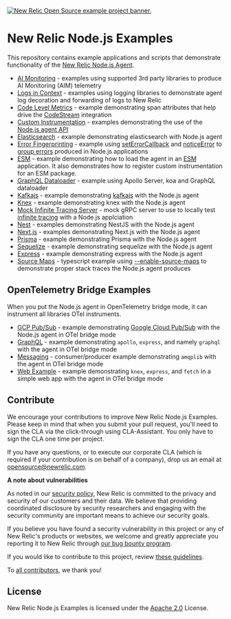 <a href="https://opensource.newrelic.com/oss-category/#example-code"><picture><source media="(prefers-color-scheme: dark)" srcset="https://github.com/newrelic/opensource-website/raw/main/src/images/categories/dark/Example_Code.png"><source media="(prefers-color-scheme: light)" srcset="https://github.com/newrelic/opensource-website/raw/main/src/images/categories/Example_Code.png"><img alt="New Relic Open Source example project banner." src="https://github.com/newrelic/opensource-website/raw/main/src/images/categories/Example_Code.png"></picture></a>

# New Relic Node.js Examples

This repository contains example applications and scripts that demonstrate functionality of the [New Relic Node.js Agent](https://github.com/newrelic/node-newrelic).

* [AI Monitoring](./ai-monitoring) - examples using supported 3rd party libraries to produce AI Monitoring (AIM) telemetry
* [Logs in Context](./application-logging) - examples using logging libraries to demonstrate agent log decoration and forwarding of logs to New Relic
* [Code Level Metrics](./code-level-metrics) - example demonstrating span attributes that help drive the [CodeStream](https://newrelic.com/codestream) integration
* [Custom Instrumentation](./custom-instrumentation) - examples demonstrating the use of the [Node.js agent API](https://newrelic.github.io/node-newrelic/API.html)
* [Elasticsearch](./elasticsearch) - example demonstrating elasticsearch with Node.js agent
* [Error Fingerprinting](./error-fingerprinting) - example using [setErrorCallback](https://newrelic.github.io/node-newrelic/API.html#setErrorGroupCallback) and [noticeError](https://newrelic.github.io/node-newrelic/API.html#noticeError) to [group errors](https://docs.newrelic.com/docs/errors-inbox/errors-inbox/#error-groups) produced in Node.js applications
* [ESM](./esm-app) - example demonstrating how to load the agent in an [ESM](https://nodejs.org/api/esm.html) application. It also demonstrates how to register custom instrumentation for an ESM package.
* [GraphQL Dataloader](./graphql-koa-dataloader) - example using Apollo Server, koa and GraphQL dataloader
* [Kafkajs](./kafkajs) - example demonstrating [kafkajs](https://kafka.js.org/) with the Node.js agent
* [Knex](./knex) - example demonstrating knex with the Node.js agent
* [Mock Infinite Tracing Server](./mock-infinite-tracing-server) - mock gRPC server to use to locally test [infinite tracing](https://docs.newrelic.com/docs/distributed-tracing/infinite-tracing/introduction-infinite-tracing/) with a Node.js applciation
* [Nest](./nestjs) - examples demonstrating NestJS with the Node.js agent
* [Next.js](./nextjs) - examples demonstrating Next.js with the Node.js agent
* [Prisma](./prisma-app) - example demonstrating Prisma with the Node.js agent
* [Sequelize](./sequelize-app) - example demonstrating sequelize with the Node.js agent
* [Express](./simple-express-app) - example demonstrating express with the Node.js agent
* [Source Maps](./source-maps) - typescript example using [--enable-source-maps](https://nodejs.org/dist/latest-v22.x/docs/api/cli.html#--enable-source-maps) to demonstrate proper stack traces the Node.js agent produces

## OpenTelemetry Bridge Examples

When you put the Node.js agent in OpenTelemetry bridge mode, it can instrument all libraries OTel instruments. 

* [GCP Pub/Sub](./gcp-pubsub) - example demonstrating [Google Cloud Pub/Sub](https://cloud.google.com/pubsub) with the Node.js agent in OTel bridge mode
* [GraphQL](./opentelemetry-graphql) - example demonstrating `apollo`, `express`, and namely `graphql` with the agent in OTel bridge mode
* [Messaging](./opentelemetry-messaging) - consumer/producer example demonstrating `amqplib` with the agent in OTel bridge mode
* [Web Example](./opentelemetry-example) - example demonstrating `knex`, `express`, and `fetch` in a simple web app with the agent in OTel bridge mode

## Contribute

We encourage your contributions to improve New Relic Node.js Examples. Please keep in mind that when you submit your pull request, you'll need to sign the CLA via the click-through using CLA-Assistant. You only have to sign the CLA one time per project.

If you have any questions, or to execute our corporate CLA (which is required if your contribution is on behalf of a company), drop us an email at opensource@newrelic.com.

**A note about vulnerabilities**

As noted in our [security policy](../../security/policy), New Relic is committed to the privacy and security of our customers and their data. We believe that providing coordinated disclosure by security researchers and engaging with the security community are important means to achieve our security goals.

If you believe you have found a security vulnerability in this project or any of New Relic's products or websites, we welcome and greatly appreciate you reporting it to New Relic through [our bug bounty program](https://docs.newrelic.com/docs/security/security-privacy/information-security/report-security-vulnerabilities/).

If you would like to contribute to this project, review [these guidelines](./CONTRIBUTING.md).

To [all contributors](https://github.com/newrelic/newrelic-node-examples/graphs/contributors), we thank you!

## License

New Relic Node.js Examples is licensed under the [Apache 2.0](http://apache.org/licenses/LICENSE-2.0.txt) License.
